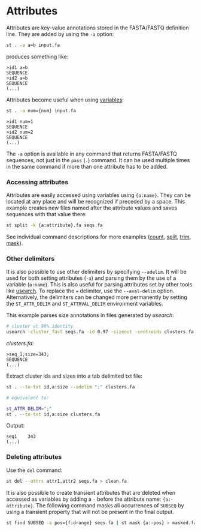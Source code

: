 # Attributes

Attributes are key-value annotations stored in the FASTA/FASTQ definition
line. They are added by using the `-a` option:

```bash
st . -a a=b input.fa
```

produces something like:

```
>id1 a=b
SEQUENCE
>id2 a=b
SEQUENCE
(...)
```

Attributes become useful when using [variables](variables):

```bash
st . -a num={num} input.fa
```
```
>id1 num=1
SEQUENCE
>id2 num=2
SEQUENCE
(...)
```

The `-a` option is available in any command that returns FASTA/FASTQ sequences,
not just in the `pass` (`.`) command. It can be used multiple times in the
same command if more than one attribute has to be added.

### Accessing attributes

Attributes are easily accessed using variables using `{a:name}`.
They can be located at any place and will be recognized if preceded by a space.
This example creates new files named after the attribute values and saves
sequences with that value there:

```bash
st split -k {a:attribute}.fa seqs.fa
```

See individual command descriptions for more examples ([count](count), [split](split),
[trim](trim), [mask](mask)).


### Other delimiters

It is also possible to use other delimiters by specifying `--adelim`. It will be used
for both setting attributes (`-a`) and parsing them by the use of a variable (`a:name`).
This is also useful for parsing attributes set by other tools like
[usearch](htta://drive5.com/usearch/). To replace the `=` delimiter, use
the `--aval-delim` option. Alternatively, the delimiters can be changed more permanently
by setting the `ST_ATTR_DELIM` and `ST_ATTRVAL_DELIM` environment variables.

This example parses size annotations in files generated by *usearch*:

```bash
# cluster at 90% identity
usearch -cluster_fast seqs.fa -id 0.97 -sizeout -centroids clusters.fa
```

*clusters.fa:*

```
>seq_1;size=343;
SEQUENCE
(...)
```

Extract cluster ids and sizes into a tab delimited txt file:

```bash
st . --to-txt id,a:size --adelim ";" clusters.fa

# equivalent to:

st_ATTR_DELIM=";"
st . --to-txt id,a:size clusters.fa
```

Output:

```
seq1	343
(...)
```

### Deleting attributes

Use the `del` command:

```bash
st del --attrs attr1,attr2 seqs.fa > clean.fa
```

It is also possible to create transient attributes that are deleted when accessed
as variables by adding a `-` before the attribute name: `{a:-attribute}`.
The following command masks all occurrences of `SUBSEQ` by using a transient
property that will not be present in the final output.

```bash
st find SUBSEQ -a pos={f:drange} seqs.fa | st mask {a:-pos} > masked.fa
```
